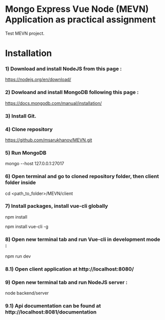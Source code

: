 # Mongo Express Vue Node (MEVN) Application  as practical assignment
Test MEVN project.


# Installation
### 1) Download and install NodeJS from this page :


https://nodejs.org/en/download/


### 2) Dowloand and install MongoDB following this page :


https://docs.mongodb.com/manual/installation/


### 3) Install Git.


### 4) Clone repository 

https://github.com/msarukhanov/MEVN.git


### 5) Run MongoDB 

mongo --host 127.0.0.1:27017


### 6) Open terminal and go to cloned repository folder, then client folder inside


cd <path_to_folder>/MEVN/client


### 7) Install packages, install vue-cli globally


npm install

npm install vue-cli -g


### 8) Open new terminal tab and run Vue-cli in development mode :


npm run dev


### 8.1) Open client application at http://localhost:8080/


### 9) Open new terminal tab and run NodeJS server :


node backend/server


### 9.1) Api documentation can be found at http://localhost:8081/documentation
